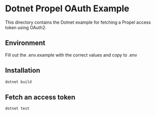 # Dotnet Propel OAuth Example

This directory contains the Dotnet example for fetching a Propel access token using OAuth2.

## Environment
Fill out the .env.example with the correct values and copy to .env

## Installation
```bash
dotnet build
```

## Fetch an access token

```bash
dotnet test
```
